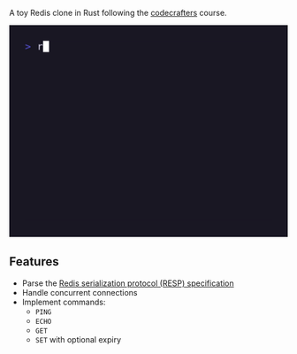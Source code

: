 A toy Redis clone in Rust following the [codecrafters](https://app.codecrafters.io/courses/redis/overview) course.

![](demo.gif)

## Features

- Parse the [Redis serialization protocol (RESP) specification](https://redis.io/docs/reference/protocol-spec/)
- Handle concurrent connections
- Implement commands:
  - `PING` 
  - `ECHO`
  - `GET`
  - `SET` with optional expiry

